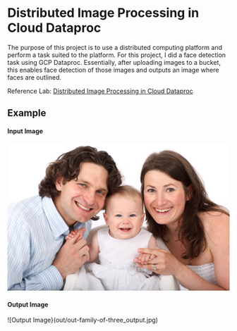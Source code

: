# Distributed Image Processing in Cloud Dataproc

The purpose of this project is to use a distributed computing platform and perform a task suited to the platform. For this project, I did a face detection task using GCP Dataproc. Essentially, after uploading images to a bucket, this enables face detection of those images and outputs an image where faces are outlined. 

Reference Lab: [Distributed Image Processing in Cloud Dataproc](https://www.qwiklabs.com/focuses/5834?catalog_rank=%7B%22rank%22%3A7%2C%22num_filters%22%3A0%2C%22has_search%22%3Atrue%7D&parent=catalog&search_id=4914974)

## Example

#### Input Image
![Input Image](imgs/imgs-family-of-three.jpg)

#### Output Image
![Output Image}(out/out-family-of-three_output.jpg)
